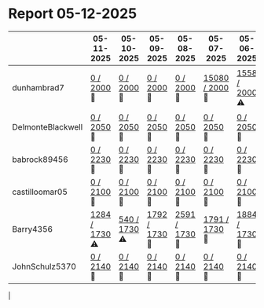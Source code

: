# Report 05-12-2025
| | 05-11-2025 | 05-10-2025 | 05-09-2025 | 05-08-2025 | 05-07-2025 | 05-06-2025 | 05-05-2025 |
| --- | --- | --- | --- | --- | --- | --- | --- |
| dunhambrad7 | [0 / 2000](https://www.myfitnesspal.com/food/diary/dunhambrad7?date=2025-05-11) :no_entry_sign: | [0 / 2000](https://www.myfitnesspal.com/food/diary/dunhambrad7?date=2025-05-10) :no_entry_sign: | [0 / 2000](https://www.myfitnesspal.com/food/diary/dunhambrad7?date=2025-05-09) :no_entry_sign: | [0 / 2000](https://www.myfitnesspal.com/food/diary/dunhambrad7?date=2025-05-08) :no_entry_sign: | [15080 / 2000](https://www.myfitnesspal.com/food/diary/dunhambrad7?date=2025-05-07) :no_entry_sign: | [1558 / 2000](https://www.myfitnesspal.com/food/diary/dunhambrad7?date=2025-05-06) :warning: | [1952 / 2000](https://www.myfitnesspal.com/food/diary/dunhambrad7?date=2025-05-05) :heavy_check_mark: |
| DelmonteBlackwell | [0 / 2050](https://www.myfitnesspal.com/food/diary/DelmonteBlackwell?date=2025-05-11) :no_entry_sign: | [0 / 2050](https://www.myfitnesspal.com/food/diary/DelmonteBlackwell?date=2025-05-10) :no_entry_sign: | [0 / 2050](https://www.myfitnesspal.com/food/diary/DelmonteBlackwell?date=2025-05-09) :no_entry_sign: | [0 / 2050](https://www.myfitnesspal.com/food/diary/DelmonteBlackwell?date=2025-05-08) :no_entry_sign: | [0 / 2050](https://www.myfitnesspal.com/food/diary/DelmonteBlackwell?date=2025-05-07) :no_entry_sign: | [0 / 2050](https://www.myfitnesspal.com/food/diary/DelmonteBlackwell?date=2025-05-06) :no_entry_sign: | [0 / 2050](https://www.myfitnesspal.com/food/diary/DelmonteBlackwell?date=2025-05-05) :no_entry_sign: |
| babrock89456 | [0 / 2230](https://www.myfitnesspal.com/food/diary/babrock89456?date=2025-05-11) :no_entry_sign: | [0 / 2230](https://www.myfitnesspal.com/food/diary/babrock89456?date=2025-05-10) :no_entry_sign: | [0 / 2230](https://www.myfitnesspal.com/food/diary/babrock89456?date=2025-05-09) :no_entry_sign: | [0 / 2230](https://www.myfitnesspal.com/food/diary/babrock89456?date=2025-05-08) :no_entry_sign: | [0 / 2230](https://www.myfitnesspal.com/food/diary/babrock89456?date=2025-05-07) :no_entry_sign: | [0 / 2230](https://www.myfitnesspal.com/food/diary/babrock89456?date=2025-05-06) :no_entry_sign: | [0 / 2230](https://www.myfitnesspal.com/food/diary/babrock89456?date=2025-05-05) :no_entry_sign: |
| castilloomar05 | [0 / 2100](https://www.myfitnesspal.com/food/diary/castilloomar05?date=2025-05-11) :no_entry_sign: | [0 / 2100](https://www.myfitnesspal.com/food/diary/castilloomar05?date=2025-05-10) :no_entry_sign: | [0 / 2100](https://www.myfitnesspal.com/food/diary/castilloomar05?date=2025-05-09) :no_entry_sign: | [0 / 2100](https://www.myfitnesspal.com/food/diary/castilloomar05?date=2025-05-08) :no_entry_sign: | [0 / 2100](https://www.myfitnesspal.com/food/diary/castilloomar05?date=2025-05-07) :no_entry_sign: | [0 / 2100](https://www.myfitnesspal.com/food/diary/castilloomar05?date=2025-05-06) :no_entry_sign: | [0 / 2100](https://www.myfitnesspal.com/food/diary/castilloomar05?date=2025-05-05) :no_entry_sign: |
| Barry4356 | [1284 / 1730](https://www.myfitnesspal.com/food/diary/Barry4356?date=2025-05-11) :warning: | [540 / 1730](https://www.myfitnesspal.com/food/diary/Barry4356?date=2025-05-10) :warning: | [1792 / 1730](https://www.myfitnesspal.com/food/diary/Barry4356?date=2025-05-09) :no_entry_sign: | [2591 / 1730](https://www.myfitnesspal.com/food/diary/Barry4356?date=2025-05-08) :no_entry_sign: | [1791 / 1730](https://www.myfitnesspal.com/food/diary/Barry4356?date=2025-05-07) :no_entry_sign: | [1884 / 1730](https://www.myfitnesspal.com/food/diary/Barry4356?date=2025-05-06) :no_entry_sign: | [714 / 1730](https://www.myfitnesspal.com/food/diary/Barry4356?date=2025-05-05) :warning: |
| JohnSchulz5370 | [0 / 2140](https://www.myfitnesspal.com/food/diary/JohnSchulz5370?date=2025-05-11) :no_entry_sign: | [0 / 2140](https://www.myfitnesspal.com/food/diary/JohnSchulz5370?date=2025-05-10) :no_entry_sign: | [0 / 2140](https://www.myfitnesspal.com/food/diary/JohnSchulz5370?date=2025-05-09) :no_entry_sign: | [0 / 2140](https://www.myfitnesspal.com/food/diary/JohnSchulz5370?date=2025-05-08) :no_entry_sign: | [0 / 2140](https://www.myfitnesspal.com/food/diary/JohnSchulz5370?date=2025-05-07) :no_entry_sign: | [0 / 2140](https://www.myfitnesspal.com/food/diary/JohnSchulz5370?date=2025-05-06) :no_entry_sign: | [0 / 2140](https://www.myfitnesspal.com/food/diary/JohnSchulz5370?date=2025-05-05) :no_entry_sign: |
|